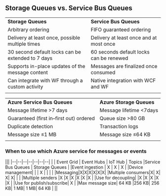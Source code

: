 ## Storage Queues vs. Service Bus Queues


|||
|:---|:---|
| **Storage Queues** |  **Service Bus Queues** |
| Arbitrary ordering |  FIFO guaranteed ordering |
| Delivery at least once, possible multiple times|  Delivery at least once and at most once |
| 30 second default locks can be extended to 7 days | 60 seconds default locks can be renewed |
| Supports in-place updates of the message content | Messages are finalized once consumed |
| Can integrate with WF through a custom activity | Native integration with WCF and WF|
| | |

|||
|:--|:--|
| **Azure Service Bus Queues** |  **Azure Storage Queues** |
| Message lifetime >7 days | Message lifetime <7days |
| Guaranteed (first in–first out) ordered |  Queue size >80 GB |
| Duplicate detection | Transaction logs |
| Message size ≤1 MB | Message size ≤64 KB |
|||


### When to use which Azure service for messages or events

|||
|--|--|--|--|--|--|--|
| | Event Grid | Event Hubs | IoT Hub | Topics |Service Bus Queues | Storage Queues |
|Event ingestion | X | X | X |
|Device management| | | X | | | |
|Messaging|X|X|X|X|X|X|
|Multiple consumers|X| X| X| X| | |
|Multiple senders |X |X |X |X |X |X |
|Use for decoupling| |X |X |X |X |X |
|Use for publish/subscribe| X |
|Max message size| 64 KB |256 KB| 256 KB| 1 MB| 1 MB| 64 KB |
||